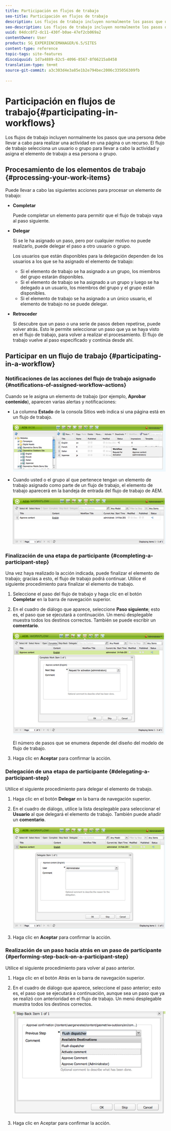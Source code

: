 ```yaml
---
title: Participación en flujos de trabajo
seo-title: Participación en flujos de trabajo
description: Los flujos de trabajo incluyen normalmente los pasos que una persona debe llevar a cabo para realizar una actividad en una página o un recurso. El flujo de trabajo selecciona un usuario o grupo para llevar a cabo la actividad y asigna el elemento de trabajo a esa persona o grupo.
seo-description: Los flujos de trabajo incluyen normalmente los pasos que una persona debe llevar a cabo para realizar una actividad en una página o un recurso. El flujo de trabajo selecciona un usuario o grupo para llevar a cabo la actividad y asigna el elemento de trabajo a esa persona o grupo.
uuid: 04dcc8f2-dc11-430f-b0ae-47ef2cb069a2
contentOwner: User
products: SG_EXPERIENCEMANAGER/6.5/SITES
content-type: reference
topic-tags: site-features
discoiquuid: 1d7a4889-82c5-4096-8567-8f66215a8458
translation-type: tm+mt
source-git-commit: a3c303d4e3a85e1b2e794bec2006c335056309fb

---
```



# Participación en flujos de trabajo{#participating-in-workflows}

Los flujos de trabajo incluyen normalmente los pasos que una persona debe llevar a cabo para realizar una actividad en una página o un recurso. El flujo de trabajo selecciona un usuario o grupo para llevar a cabo la actividad y asigna el elemento de trabajo a esa persona o grupo.

## Procesamiento de los elementos de trabajo {#processing-your-work-items}

Puede llevar a cabo las siguientes acciones para procesar un elemento de trabajo:

* **Completar**

   Puede completar un elemento para permitir que el flujo de trabajo vaya al paso siguiente.

* **Delegar**

   Si se le ha asignado un paso, pero por cualquier motivo no puede realizarlo, puede delegar el paso a otro usuario o grupo.

   Los usuarios que están disponibles para la delegación dependen de los usuarios a los que se ha asignado el elemento de trabajo:

   * Si el elemento de trabajo se ha asignado a un grupo, los miembros del grupo estarán disponibles.
   * Si el elemento de trabajo se ha asignado a un grupo y luego se ha delegado a un usuario, los miembros del grupo y el grupo están disponibles.
   * Si el elemento de trabajo se ha asignado a un único usuario, el elemento de trabajo no se puede delegar.

* **Retroceder**

   Si descubre que un paso o una serie de pasos deben repetirse, puede volver atrás. Esto le permite seleccionar un paso que ya se haya visto en el flujo de trabajo, para volver a realizar el procesamiento. El flujo de trabajo vuelve al paso especificado y continúa desde ahí.

## Participar en un flujo de trabajo {#participating-in-a-workflow}

### Notificaciones de las acciones del flujo de trabajo asignado {#notifications-of-assigned-workflow-actions}

Cuando se le asigna un elemento de trabajo (por ejemplo, **Aprobar contenido**), aparecen varias alertas y notificaciones:

* La columna **Estado** de la consola Sitios web indica si una página está en un flujo de trabajo.

   ![workflow-status-1](assets/workflowstatus-1.png)

* Cuando usted o el grupo al que pertenece tengan un elemento de trabajo asignado como parte de un flujo de trabajo, el elemento de trabajo aparecerá en la bandeja de entrada del flujo de trabajo de AEM.

   ![workflowinbox](assets/workflowinbox.png)

### Finalización de una etapa de participante {#completing-a-participant-step}

Una vez haya realizado la acción indicada, puede finalizar el elemento de trabajo; gracias a esto, el flujo de trabajo podrá continuar. Utilice el siguiente procedimiento para finalizar el elemento de trabajo.

1. Seleccione el paso del flujo de trabajo y haga clic en el botón **Completar** en la barra de navegación superior.
1. En el cuadro de diálogo que aparece, seleccione **Paso siguiente**; esto es, el paso que se ejecutará a continuación. Un menú desplegable muestra todos los destinos correctos. También se puede escribir un **comentario**.

   ![flujo de trabajo completado](assets/workflowcomplete.png)

   El número de pasos que se enumera depende del diseño del modelo de flujo de trabajo.

1. Haga clic en **Aceptar** para confirmar la acción.

### Delegación de una etapa de participante {#delegating-a-participant-step}

Utilice el siguiente procedimiento para delegar el elemento de trabajo.

1. Haga clic en el botón **Delegar** en la barra de navegación superior.
1. En el cuadro de diálogo, utilice la lista desplegable para seleccionar el **Usuario** al que delegará el elemento de trabajo. También puede añadir un **comentario**.

   ![workflowdelegate](assets/workflowdelegate.png)

1. Haga clic en **Aceptar** para confirmar la acción.

### Realización de un paso hacia atrás en un paso de participante {#performing-step-back-on-a-participant-step}

Utilice el siguiente procedimiento para volver al paso anterior.

1. Haga clic en el botón Atrás en la barra de navegación superior.
1. En el cuadro de diálogo que aparece, seleccione el paso anterior; esto es, el paso que se ejecutará a continuación, aunque sea un paso que ya se realizó con anterioridad en el flujo de trabajo. Un menú desplegable muestra todos los destinos correctos.

   ![screen_shot_2018-08-10at155325](assets/screen_shot_2018-08-10at155325.jpg)

1. Haga clic en Aceptar para confirmar la acción.

